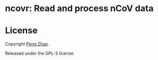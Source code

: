 # ncovr: Read and process nCoV data

# License

Copyright [Peng Zhao](http://pzhao.org).

Released under the GPL-3 license.

